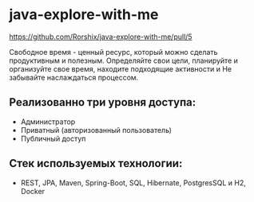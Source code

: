 # java-explore-with-me
https://github.com/Rorshix/java-explore-with-me/pull/5

Свободное время - ценный ресурс, 
который можно сделать продуктивным и полезным. 
Определяйте свои цели, планируйте и организуйте свое время, 
находите подходящие активности и Не забывайте наслаждаться процессом.



## Реализованно три уровня доступа:
- Администратор
- Приватный (авторизованный пользователь)
- Публичный доступ

## Стек используемых технологии:
- REST, JPA, Maven, Spring-Boot, SQL, Hibernate, PostgresSQL и H2, Docker